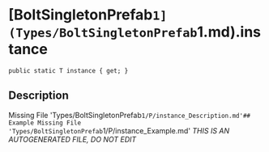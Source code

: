 # [BoltSingletonPrefab`1](Types/BoltSingletonPrefab`1.md).instance
`public static T instance { get; }`
## Description
Missing File 'Types/BoltSingletonPrefab`1/P/instance_Description.md'## Example
Missing File 'Types/BoltSingletonPrefab`1/P/instance_Example.md'
*THIS IS AN AUTOGENERATED FILE, DO NOT EDIT*

